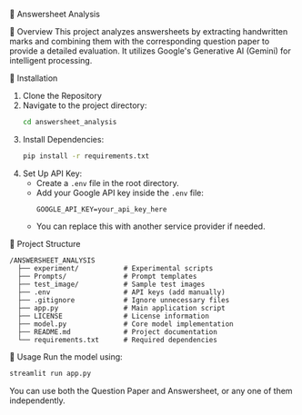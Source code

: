 📝 Answersheet Analysis

📌 Overview
This project analyzes answersheets by extracting handwritten marks and combining them with the corresponding question paper to provide a detailed evaluation. It utilizes Google's Generative AI (Gemini) for intelligent processing.

🚀 Installation
1. Clone the Repository
2. Navigate to the project directory:
   ```bash
   cd answersheet_analysis
   ```
3. Install Dependencies:
   ```bash
   pip install -r requirements.txt
   ```
4. Set Up API Key:
   - Create a `.env` file in the root directory.
   - Add your Google API key inside the `.env` file:
     ```
     GOOGLE_API_KEY=your_api_key_here
     ```
   - You can replace this with another service provider if needed.

📂 Project Structure
```
/ANSWERSHEET_ANALYSIS
  ├── experiment/           # Experimental scripts
  ├── Prompts/              # Prompt templates
  ├── test_image/           # Sample test images
  ├── .env                  # API keys (add manually)
  ├── .gitignore            # Ignore unnecessary files
  ├── app.py                # Main application script
  ├── LICENSE               # License information
  ├── model.py              # Core model implementation
  ├── README.md             # Project documentation
  └── requirements.txt      # Required dependencies
```

📜 Usage
Run the model using:
```bash
streamlit run app.py
```
You can use both the Question Paper and Answersheet, or any one of them independently.

